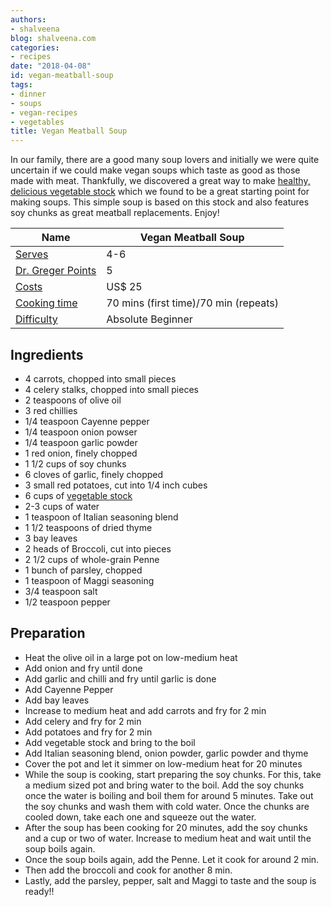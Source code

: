 ```yaml
---
authors:
- shalveena
blog: shalveena.com
categories:
- recipes
date: "2018-04-08"
id: vegan-meatball-soup
tags:
- dinner
- soups
- vegan-recipes
- vegetables
title: Vegan Meatball Soup
---
```


In our family, there are a good many soup lovers and initially we were quite uncertain if we could make vegan soups which taste as good as those made with meat. Thankfully, we discovered a great way to make [healthy, delicious vegetable stock](http://shalveena.com/2018/01/06/home-made-vegetable-stock/) which we found to be a great starting point for making soups. This simple soup is based on this stock and also features soy chunks as great meatball replacements. Enjoy!

| Name | Vegan Meatball Soup |
| --- | --- |
| [Serves](https://shalveena.com/serving-sizes/) | 4-6 |
| [Dr. Greger Points](https://shalveena.com/dr-greger-points/) | 5 |
| [Costs](https://shalveena.com/costs/) | US$ 25 |
| [Cooking time](https://shalveena.com/cooking-times/) | 70 mins (first time)/70 min (repeats) |
| [Difficulty](https://shalveena.com/difficulty-levels/) | Absolute Beginner |

## Ingredients

- 4 carrots, chopped into small pieces
- 4 celery stalks, chopped into small pieces
- 2 teaspoons of olive oil
- 3 red chillies
- 1/4 teaspoon Cayenne pepper
- 1/4 teaspoon onion powser
- 1/4 teaspoon garlic powder
- 1 red onion, finely chopped
- 1 1/2 cups of soy chunks
- 6 cloves of garlic, finely chopped
- 3 small red potatoes, cut into 1/4 inch cubes
- 6 cups of [vegetable stock](http://shalveena.com/2018/01/06/home-made-vegetable-stock/)
- 2-3 cups of water
- 1 teaspoon of Italian seasoning blend
- 1 1/2 teaspoons of dried thyme
- 3 bay leaves
- 2 heads of Broccoli, cut into pieces
- 2 1/2 cups of whole-grain Penne
- 1 bunch of parsley, chopped
- 1 teaspoon of Maggi seasoning
- 3/4 teaspoon salt
- 1/2 teaspoon pepper

## Preparation

- Heat the olive oil in a large pot on low-medium heat
- Add onion and fry until done
- Add garlic and chilli and fry until garlic is done
- Add Cayenne Pepper
- Add bay leaves
- Increase to medium heat and add carrots and fry for 2 min
- Add celery and fry for 2 min
- Add potatoes and fry for 2 min
- Add vegetable stock and bring to the boil
- Add Italian seasoning blend, onion powder, garlic powder and thyme
- Cover the pot and let it simmer on low-medium heat for 20 minutes
- While the soup is cooking, start preparing the soy chunks. For this, take a medium sized pot and bring water to the boil. Add the soy chunks once the water is boiling and boil them for around 5 minutes. Take out the soy chunks and wash them with cold water. Once the chunks are cooled down, take each one and squeeze out the water.
- After the soup has been cooking for 20 minutes, add the soy chunks and a cup or two of water. Increase to medium heat and wait until the soup boils again.
- Once the soup boils again, add the Penne. Let it cook for around 2 min.
- Then add the broccoli and cook for another 8 min.
- Lastly, add the parsley, pepper, salt and Maggi to taste and the soup is ready!!
